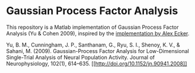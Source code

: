 Gaussian Process Factor Analysis
================================

This repository is a Matlab implementation of Gaussian Process Factor Analysis (Yu & Cohen 2009), inspired by the [implementation by Alex Ecker](https://github.com/aecker/gpfa).

Yu, B. M., Cunningham, J. P., Santhanam, G., Ryu, S. I., Shenoy, K. V., & Sahani, M. (2009). Gaussian-Process Factor Analysis for Low-Dimensional Single-Trial Analysis of Neural Population Activity. Journal of Neurophysiology, 102(1), 614–635. [[http://doi.org/10.1152/jn.90941.2008]]